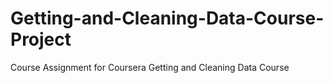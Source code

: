 # Getting-and-Cleaning-Data-Course-Project
Course Assignment for Coursera Getting and Cleaning Data Course
